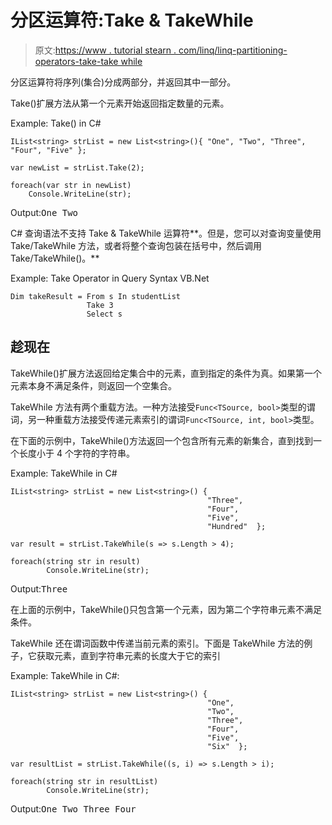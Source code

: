 # 分区运算符:Take & TakeWhile

> 原文:[https://www . tutorial stearn . com/linq/linq-partitioning-operators-take-take while](https://www.tutorialsteacher.com/linq/linq-partitioning-operators-take-takewhile)

分区运算符将序列(集合)分成两部分，并返回其中一部分。

Take()扩展方法从第一个元素开始返回指定数量的元素。

Example: Take() in C#

```
IList<string> strList = new List<string>(){ "One", "Two", "Three", "Four", "Five" };

var newList = strList.Take(2);

foreach(var str in newList)
    Console.WriteLine(str);
```

Output:<samp>One
Two</samp>

C# 查询语法不支持 Take & TakeWhile 运算符**。但是，您可以对查询变量使用 Take/TakeWhile 方法，或者将整个查询包装在括号中，然后调用 Take/TakeWhile()。**

Example: Take Operator in Query Syntax VB.Net

```
Dim takeResult = From s In studentList
                 Take 3
                 Select s
```

## 趁现在

TakeWhile()扩展方法返回给定集合中的元素，直到指定的条件为真。如果第一个元素本身不满足条件，则返回一个空集合。

TakeWhile 方法有两个重载方法。一种方法接受`Func<TSource, bool>`类型的谓词，另一种重载方法接受传递元素索引的谓词`Func<TSource, int, bool>`类型。

在下面的示例中，TakeWhile()方法返回一个包含所有元素的新集合，直到找到一个长度小于 4 个字符的字符串。

Example: TakeWhile in C#

```
IList<string> strList = new List<string>() { 
                                            "Three", 
                                            "Four", 
                                            "Five", 
                                            "Hundred"  };

var result = strList.TakeWhile(s => s.Length > 4);

foreach(string str in result)
        Console.WriteLine(str);
```

Output:<samp>Three</samp>

在上面的示例中，TakeWhile()只包含第一个元素，因为第二个字符串元素不满足条件。

TakeWhile 还在谓词函数中传递当前元素的索引。下面是 TakeWhile 方法的例子，它获取元素，直到字符串元素的长度大于它的索引

Example: TakeWhile in C#:

```
IList<string> strList = new List<string>() { 
                                            "One", 
                                            "Two", 
                                            "Three", 
                                            "Four", 
                                            "Five", 
                                            "Six"  };

var resultList = strList.TakeWhile((s, i) => s.Length > i);

foreach(string str in resultList)
        Console.WriteLine(str);
```

Output:<samp>One
Two
Three
Four</samp>